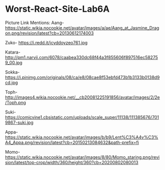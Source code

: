 # Worst-React-Site-Lab6A
Picture Link Mentions:
Aang- https://static.wikia.nocookie.net/avatar/images/a/ae/Aang_at_Jasmine_Dragon.png/revision/latest?cb=20130612174003 

Zuko- https://i.redd.it/jcyddoyzeo761.jpg 

Katara- http://pm1.narvii.com/6078/caabea330dc68f44a3f855606f897516ec582759_00.jpg 

Sokka- https://i.pinimg.com/originals/08/ca/e8/08cae8f53ebfd473b1b3133b0138d9cd.jpg

Toph- http://images4.wikia.nocookie.net/__cb20081225191856/avatar/images/2/2e/Toph.png

Suki- https://comicvine1.cbsistatic.com/uploads/scale_super/11138/111385676/7019867-suki.jpg

Appa- https://static.wikia.nocookie.net/avatar/images/b/b9/Lent%C3%A4v%C3%A4_Appa.png/revision/latest?cb=20150213084632&path-prefix=fi

Momo-https://static.wikia.nocookie.net/avatar/images/8/80/Momo_staring.png/revision/latest/top-crop/width/360/height/360?cb=20200802080013
